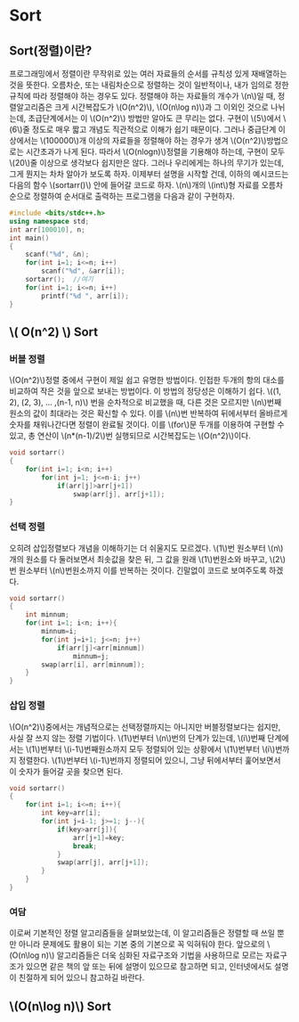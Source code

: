 # Sort

## Sort(정렬)이란?

프로그래밍에서 정렬이란 무작위로 있는 여러 자료들의 순서를 규칙성 있게 재배열하는 것을 뜻한다. 오름차순, 또는 내림차순으로 정렬하는 것이 일반적이나, 내가 임의로 정한 규칙에 따라 정렬해야 하는 경우도 있다. 정렬해야 하는 자료들의 개수가 \\(n\\)일 때, 정렬알고리즘은 크게 시간복잡도가 \\(O(n^2)\\), \\(O(n\log n)\\)과 그 이외인 것으로 나뉘는데, 초급단계에서는 이 \\(O(n^2)\\) 방법만 알아도 큰 무리는 없다. 구현이 \\(5\\)에서 \\(6\\)줄 정도로 매우 짧고 개념도 직관적으로 이해가 쉽기 때문이다. 그러나 중급단계 이상에서는 \\(100000\\)개 이상의 자료들을 정렬해야 하는 경우가 생겨 \\(O(n^2)\\)방법으로는 시간초과가 나게 된다. 따라서 \\(O(nlogn)\\)정렬을 기용해야 하는데, 구현이 모두 \\(20\\)줄 이상으로 생각보다 쉽지만은 않다. 그러나 우리에게는 하나의 무기가 있는데, 그게 뭔지는 차차 알아가 보도록 하자. 이제부터 설명을 시작할 건데, 이하의 예시코드는 다음의 함수 \\(sortarr()\\) 안에 들어갈 코드로 하자. \\(n\\)개의 \\(int\\)형 자료를 오름차순으로 정렬하여 순서대로 출력하는 프로그램을 다음과 같이 구현하자.

```c++
#include <bits/stdc++.h>
using namespace std;
int arr[100010], n;
int main()  
{
    scanf("%d", &n);
    for(int i=1; i<=n; i++)
        scanf("%d", &arr[i]);
    sortarr();  //여기
    for(int i=1; i<=n; i++)
        printf("%d ", arr[i]);
}
```

## \\( O(n^2) \\) Sort

### 버블 정렬

\\(O(n^2)\\)정렬 중에서 구현이 제일 쉽고 유명한 방법이다. 인접한 두개의 항의 대소를 비교하여 작은 것을 앞으로 보내는 방법이다. 이 방법의 정당성은 이해하기 쉽다. \\((1, 2), (2, 3), … ,(n-1, n)\\) 번을 순차적으로 비교했을 때, 다른 것은 모르지만 \\(n\\)번째 원소의 값이 최대라는 것은 확신할 수 있다. 이를 \\(n\\)번 반복하여 뒤에서부터 올바르게 숫자를 채워나간다면 정렬이 완료될 것이다. 이를 \\(for\\)문 두개를 이용하여 구현할 수 있고, 총 연산이 \\(n*(n-1)/2\\)번 실행되므로 시간복잡도는 \\(O(n^2)\\)이다.

```c++
void sortarr()
{
    for(int i=1; i<n; i++)
        for(int j=1; j<=n-i; j++)
            if(arr[j]>arr[j+1])
                swap(arr[j], arr[j+1]);
}
```

### 선택 정렬
오히려 삽입정렬보다 개념을 이해하기는 더 쉬울지도 모르겠다. \\(1\\)번 원소부터 \\(n\\)개의 원소를 다 둘러보면서 최솟값을 찾은 뒤, 그 값을 원래 \\(1\\)번원소와 바꾸고, \\(2\\)번 원소부터 \\(n\\)번원소까지 이를 반복하는 것이다. 긴말없이 코드로 보여주도록 하겠다.

```c++
void sortarr()
{
    int minnum;
    for(int i=1; i<n; i++){
        minnum=i;
        for(int j=i+1; j<=n; j++)
            if(arr[j]<arr[minnum])
                minnum=j;
        swap(arr[i], arr[minnum]);
    }
}
```

### 삽입 정렬
\\(O(n^2)\\)중에서는 개념적으로는 선택정렬까지는 아니지만 버블정렬보다는 쉽지만, 사실 잘 쓰지 않는 정렬 기법이다. \\(1\\)번부터 \\(n\\)번의 단계가 있는데, \\(i\\)번째 단계에서는 \\(1\\)번부터 \\(i-1\\)번째원소까지 모두 정렬되어 있는 상황에서 \\(1\\)번부터 \\(i\\)번까지 정렬한다. \\(1\\)번부터 \\(i-1\\)번까지 정렬되어 있으니, 그냥 뒤에서부터 훑어보면서 이 숫자가 들어갈 곳을 찾으면 된다.

```c++
void sortarr()
{
    for(int i=1; i<=n; i++){
        int key=arr[i];
        for(int j=i-1; j>=1; j--){
            if(key>arr[j]){
                arr[j+1]=key;
                break;
            }
            swap(arr[j], arr[j+1]);
        }
    }
}
```
### 여담
이로써 기본적인 정렬 알고리즘들을 살펴보았는데, 이 알고리즘들은 정렬할 때 쓰일 뿐만 아니라 문제에도 활용이 되는 기본 중의 기본으로 꼭 익혀둬야 한다. 앞으로의 \\(O(n\log n)\\) 알고리즘들은 더욱 심화된 자료구조와 기법을 사용하므로 모르는 자료구조가 있으면 같은 책의 앞 또는 뒤에 설명이 있으므로 참고하면 되고, 인터넷에서도 설명이 친절하게 되어 있으니 참고하길 바란다.

## \\(O(n\log n)\\) Sort